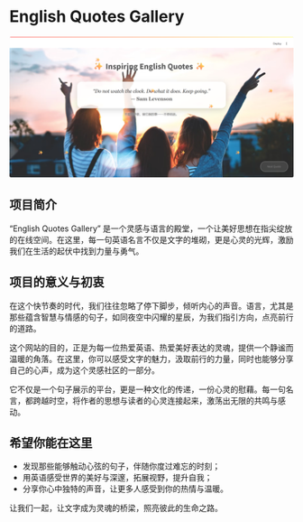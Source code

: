 # English Quotes Gallery

![English Quotes Gallery](./assets/home.png)

## 项目简介

“English Quotes Gallery” 是一个灵感与语言的殿堂，一个让美好思想在指尖绽放的在线空间。在这里，每一句英语名言不仅是文字的堆砌，更是心灵的光辉，激励我们在生活的起伏中找到力量与勇气。

## 项目的意义与初衷

在这个快节奏的时代，我们往往忽略了停下脚步，倾听内心的声音。语言，尤其是那些蕴含智慧与情感的句子，如同夜空中闪耀的星辰，为我们指引方向，点亮前行的道路。

这个网站的目的，正是为每一位热爱英语、热爱美好表达的灵魂，提供一个静谧而温暖的角落。在这里，你可以感受文字的魅力，汲取前行的力量，同时也能够分享自己的心声，成为这个灵感社区的一部分。

它不仅是一个句子展示的平台，更是一种文化的传递，一份心灵的慰藉。每一句名言，都跨越时空，将作者的思想与读者的心灵连接起来，激荡出无限的共鸣与感动。

## 希望你能在这里

* 发现那些能够触动心弦的句子，伴随你度过难忘的时刻；
* 用英语感受世界的美好与深邃，拓展视野，提升自我；
* 分享你心中独特的声音，让更多人感受到你的热情与温暖。

让我们一起，让文字成为灵魂的桥梁，照亮彼此的生命之路。
